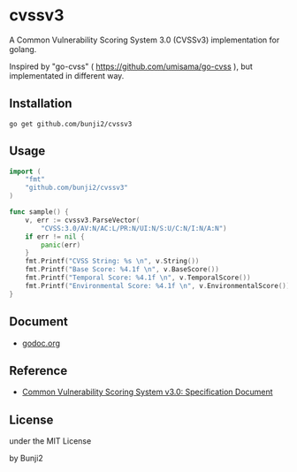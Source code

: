 # cvssv3

A Common Vulnerability Scoring System 3.0 (CVSSv3) implementation for golang.

Inspired by "go-cvss" ( https://github.com/umisama/go-cvss ), but implementated in different way.

## Installation

```
go get github.com/bunji2/cvssv3
``` 

## Usage

```go
import (
    "fmt"
    "github.com/bunji2/cvssv3"
)

func sample() {
    v, err := cvssv3.ParseVector(
        "CVSS:3.0/AV:N/AC:L/PR:N/UI:N/S:U/C:N/I:N/A:N")
    if err != nil {
        panic(err)
    }
    fmt.Printf("CVSS String: %s \n", v.String())
    fmt.Printf("Base Score: %4.1f \n", v.BaseScore())
    fmt.Printf("Temporal Score: %4.1f \n", v.TemporalScore())
    fmt.Printf("Environmental Score: %4.1f \n", v.EnvironmentalScore())
}
```
## Document

 * [godoc.org](https://godoc.org/github.com/bunji2/cvssv3)

## Reference

 * [Common Vulnerability Scoring System v3.0: Specification Document](https://www.first.org/cvss/specification-document)

## License

under the MIT License

by Bunji2
